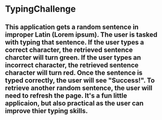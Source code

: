 # TypingChallenge
## This application gets a random sentence in improper Latin (Lorem ipsum). The user is tasked with typing that sentence. If the user types a correct character, the retrieved sentence charcter will turn green. If the user types an incorrect character, the retrieved sentence character will turn red. Once the sentence is typed correctly, the user will see "Success!". To retrieve another random sentence, the user will need to refresh the page. It's a fun little applicaion, but also practical as the user can improve thier typing skills.
